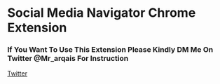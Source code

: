 # Social Media Navigator Chrome Extension
<h3>If You Want To Use This Extension Please Kindly DM Me On Twitter @Mr_arqais For Instruction</h3>
<a href="http://www.twitter.com/mr_arqais">Twitter</a>